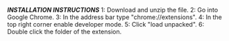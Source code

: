 ***INSTALLATION INSTRUCTIONS***
1: Download and unzip the file.
2: Go into Google Chrome.
3: In the address bar type "chrome://extensions".
4: In the top right corner enable developer mode.
5: Click "load unpacked".
6: Double click the folder of the extension.
